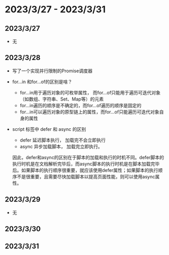 # 2023/3/27 -  2023/3/31

## 2023/3/27
- 无
## 2023/3/28
- 写了一个实现并行限制的Promise调度器

- for...in 和for...of的区别是啥？

  - for...in用于遍历对象的可枚举属性， 而for...of只能用于遍历可迭代对象（如数组、字符串、Set、Map等）的元素
  - for...in遍历的顺序是不确定的，而for...of遍历的顺序是固定的
  - for...in可以遍历对象的原型链上的属性，而for...of只能遍历可迭代对象自身的属性

- script 标签中 defer 和 async 的区别

  - defer 延迟脚本执行， 加载完不会立即执行
  - async 异步加载脚本， 加载完立即执行。

  因此，defer和async的区别在于脚本的加载和执行的时机不同。defer脚本的执行时机是在文档解析完毕后，而async脚本的执行时机是在脚本加载完毕后。如果脚本的执行顺序很重要，就应该使用defer属性；如果脚本的执行顺序不是很重要，且需要尽快加载脚本以提高页面性能，则可以使用async属性。

## 2023/3/29
- 无
## 2023/3/30
## 2023/3/31